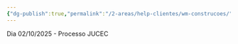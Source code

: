 ```yaml
---
{"dg-publish":true,"permalink":"/2-areas/help-clientes/wm-construcoes/","dgPassFrontmatter":true,"created":"2025-10-02T09:51:53.631-03:00","updated":"2025-10-02T09:53:25.753-03:00"}
---
```


Dia 02/10/2025 - Processo JUCEC